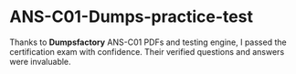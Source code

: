 # ANS-C01-Dumps-practice-test
Thanks to **Dumpsfactory** ANS-C01 PDFs and testing engine, I passed the certification exam with confidence. Their verified questions and answers were invaluable.
